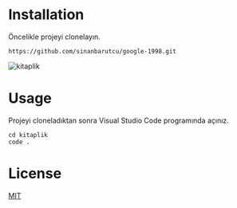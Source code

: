 # Installation

Öncelikle projeyi clonelayın.

`https://github.com/sinanbarutcu/google-1998.git`

![kitaplik](images/readme.png)

# Usage

Projeyi cloneladıktan sonra Visual Studio Code programında açınız.

```
cd kitaplik
code .
```

# License

[MIT](https://choosealicense.com/licenses/mit/)

